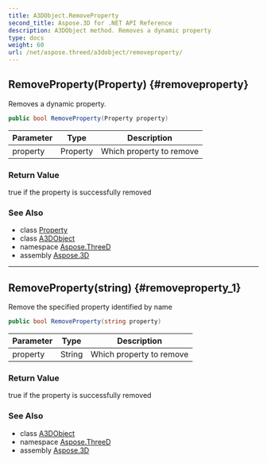 ```yaml
---
title: A3DObject.RemoveProperty
second_title: Aspose.3D for .NET API Reference
description: A3DObject method. Removes a dynamic property
type: docs
weight: 60
url: /net/aspose.threed/a3dobject/removeproperty/
---
```

## RemoveProperty(Property) {#removeproperty}

Removes a dynamic property.

```csharp
public bool RemoveProperty(Property property)
```

| Parameter | Type | Description |
| --- | --- | --- |
| property | Property | Which property to remove |

### Return Value

true if the property is successfully removed

### See Also

* class [Property](../../property/)
* class [A3DObject](../)
* namespace [Aspose.ThreeD](../../a3dobject/)
* assembly [Aspose.3D](../../../)

---

## RemoveProperty(string) {#removeproperty_1}

Remove the specified property identified by name

```csharp
public bool RemoveProperty(string property)
```

| Parameter | Type | Description |
| --- | --- | --- |
| property | String | Which property to remove |

### Return Value

true if the property is successfully removed

### See Also

* class [A3DObject](../)
* namespace [Aspose.ThreeD](../../a3dobject/)
* assembly [Aspose.3D](../../../)


